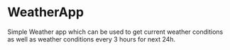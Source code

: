 # WeatherApp
Simple Weather app which can be used to get current weather conditions as well as weather conditions every 3 hours for next 24h.
